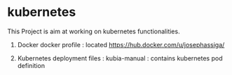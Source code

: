 # kubernetes

This Project is aim at working on kubernetes functionalities.

1. Docker 
     docker profile : located https://hub.docker.com/u/josephassiga/

2. Kubernetes deployment files :
     kubia-manual : contains kubernetes pod definition

